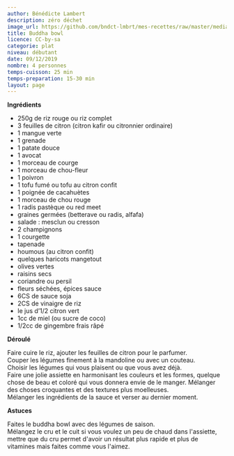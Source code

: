 ```yaml
---
author: Bénédicte Lambert
description: zéro déchet
image_url: https://github.com/bndct-lmbrt/mes-recettes/raw/master/medias/buddha-bowl.jpg
title: Buddha bowl
licence: CC-by-sa
categorie: plat
niveau: débutant
date: 09/12/2019
nombre: 4 personnes
temps-cuisson: 25 min
temps-preparation: 15-30 min
layout: page
---
```



**Ingrédients**  
 

* 250g de riz rouge ou riz complet
* 3 feuilles de citron (citron kafir ou citronnier ordinaire)
* 1 mangue verte
* 1 grenade
* 1 patate douce
* 1 avocat
* 1 morceau de courge
* 1 morceau de chou-fleur
* 1 poivron
* 1 tofu fumé ou tofu au citron confit 
* 1 poignée de cacahuètes
* 1 morceau de chou rouge
* 1 radis pastèque ou red meet
* graines germées (betterave ou radis, alfafa)
* salade : mesclun ou cresson
* 2 champignons
* 1 courgette
* tapenade
* houmous (au citron confit)
* quelques haricots mangetout
* olives vertes
* raisins secs
* coriandre ou persil
* fleurs séchées, épices
sauce  
* 6CS de sauce soja
* 2CS de vinaigre de riz
* le jus d’1/2 citron vert
* 1cc de miel (ou sucre de coco)
* 1/2cc de gingembre frais râpé


**Déroulé**

Faire cuire le riz, ajouter les feuilles de citron pour le parfumer.  
Couper les légumes finement à la mandoline ou avec un couteau.   
Choisir les légumes qui vous plaisent ou que vous avez déjà.  
Faire une jolie assiette en harmonisant les couleurs et les formes, quelque chose de beau et coloré qui vous donnera envie de le manger. Mélanger des choses croquantes et des textures plus moelleuses.   
Mélanger les ingrédients de la sauce et verser au dernier moment.  


**Astuces** 

Faites le buddha bowl avec des légumes de saison.  
Mélangez le cru et le cuit si vous voulez un peu de chaud dans l'assiette, mettre que du cru permet d'avoir un résultat plus rapide et plus de vitamines mais faites comme vous l'aimez.   